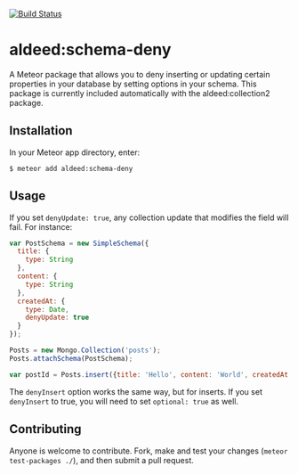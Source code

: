 [![Build Status](https://travis-ci.org/aldeed/meteor-schema-deny.png?branch=master)](https://travis-ci.org/aldeed/meteor-schema-deny)

aldeed:schema-deny
=========================

A Meteor package that allows you to deny inserting or updating certain properties in your database by setting options in your schema. This package is currently included automatically with the aldeed:collection2 package.

## Installation

In your Meteor app directory, enter:

```
$ meteor add aldeed:schema-deny
```

## Usage

If you set `denyUpdate: true`, any collection update that modifies the field will fail. For instance:

```js
var PostSchema = new SimpleSchema({
  title: {
    type: String
  },
  content: {
    type: String
  },
  createdAt: {
    type: Date,
    denyUpdate: true
  }
});

Posts = new Mongo.Collection('posts');
Posts.attachSchema(PostSchema);

var postId = Posts.insert({title: 'Hello', content: 'World', createdAt: new Date()});
```

The `denyInsert` option works the same way, but for inserts. If you set `denyInsert` to true, you will need to set `optional: true` as well. 

## Contributing

Anyone is welcome to contribute. Fork, make and test your changes (`meteor test-packages ./`), and then submit a pull request.

